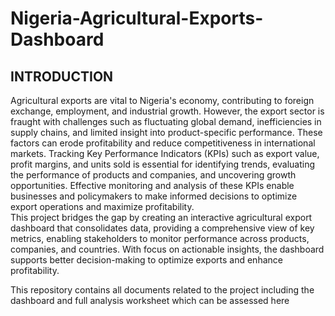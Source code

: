 # Nigeria-Agricultural-Exports-Dashboard
## INTRODUCTION 
Agricultural exports are vital to Nigeria's economy, contributing to foreign exchange, employment, and industrial growth. However, the export sector is fraught with challenges such as fluctuating global demand, inefficiencies in supply chains, and limited insight into product-specific performance. These factors can erode profitability and reduce competitiveness in international markets. Tracking Key Performance Indicators (KPIs) such as export value, profit margins, and units sold is essential for identifying trends, evaluating the performance of products and companies, and uncovering growth opportunities. Effective monitoring and analysis of these KPIs enable businesses and policymakers to make informed decisions to optimize export operations and maximize profitability.     
This project bridges the gap by creating an interactive agricultural export dashboard that consolidates data, providing a comprehensive view of key metrics, enabling stakeholders to monitor performance across products, companies, and countries. With focus on actionable insights, the dashboard supports better decision-making to optimize exports and enhance profitability.

This repository contains all documents related to the project including the dashboard and full analysis worksheet which can be assessed here 

